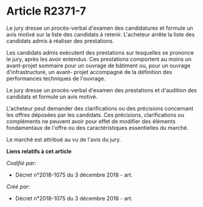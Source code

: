 # Article R2371-7

Le jury dresse un procès-verbal d'examen des candidatures et formule un avis motivé sur la liste des candidats à retenir.
L'acheteur arrête la liste des candidats admis à réaliser des prestations.

Les candidats admis exécutent des prestations sur lesquelles se prononce le jury, après les avoir entendus. Ces prestations
comportent au moins un avant-projet sommaire pour un ouvrage de bâtiment ou, pour un ouvrage d'infrastructure, un avant-
projet accompagné de la définition des performances techniques de l'ouvrage.

Le jury dresse un procès-verbal d'examen des prestations et d'audition des candidats et formule un avis motivé.

L'acheteur peut demander des clarifications ou des précisions concernant les offres déposées par les candidats. Ces
précisions, clarifications ou compléments ne peuvent avoir pour effet de modifier des éléments fondamentaux de l'offre ou des
caractéristiques essentielles du marché.

Le marché est attribué au vu de l'avis du jury.

**Liens relatifs à cet article**

_Codifié par_:

  - Décret n°2018-1075 du 3 décembre 2018 - art.

_Créé par_:

  - Décret n°2018-1075 du 3 décembre 2018 - art.
